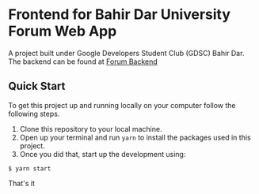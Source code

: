 # Frontend for Bahir Dar University Forum Web App

A project built under Google Developers Student Club (GDSC) Bahir Dar. The backend can be found at [Forum Backend](https://github.com/earthcomfy/forum-backend)

## Quick Start

To get this project up and running locally on your computer follow the following steps.

1. Clone this repository to your local machine.
2. Open up your terminal and run `yarn` to install the packages used in this project.
3. Once you did that, start up the development using:

```
$ yarn start
```

That's it
